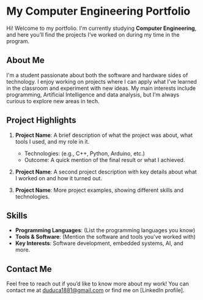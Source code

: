 # My Computer Engineering Portfolio

Hi! Welcome to my portfolio. I'm currently studying **Computer Engineering**, and here you’ll find the projects I’ve worked on during my time in the program.

## About Me

I'm a student passionate about both the software and hardware sides of technology. I enjoy working on projects where I can apply what I’ve learned in the classroom and experiment with new ideas. My main interests include programming, Artificial Intelligence and data analysis, but I’m always curious to explore new areas in tech.

## Project Highlights

1. **Project Name**: A brief description of what the project was about, what tools I used, and my role in it.
   - Technologies: (e.g., C++, Python, Arduino, etc.)
   - Outcome: A quick mention of the final result or what I achieved.

2. **Project Name**: A second project description with key details about what I worked on and how it turned out.

3. **Project Name**: More project examples, showing different skills and technologies.

## Skills

- **Programming Languages**: (List the programming languages you know)
- **Tools & Software**: (Mention the software and tools you've worked with)
- **Key Interests**: Software development, embedded systems, AI, and more.

## Contact Me

Feel free to reach out if you’d like to know more about my work! You can contact me at duduca1881@gmail.com or find me on [LinkedIn profile].